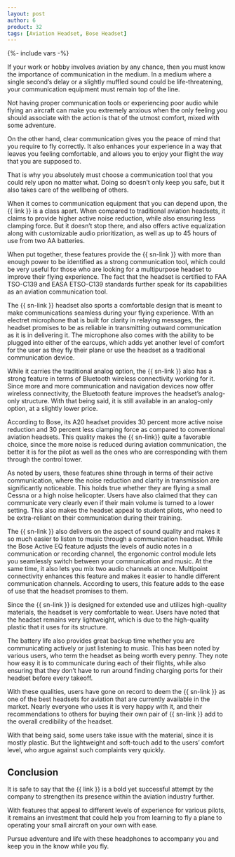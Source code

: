 ```yaml
---
layout: post
author: 6
product: 32
tags: [Aviation Headset, Bose Headset]
---
```


{%- include vars -%}

If your work or hobby involves aviation by any chance, then you must know the importance of communication in the medium. In a medium where a single second’s delay or a slightly muffled sound could be life-threatening, your communication equipment must remain top of the line.

Not having proper communication tools or experiencing poor audio while flying an aircraft can make you extremely anxious when the only feeling you should associate with the action is that of the utmost comfort, mixed with some adventure.

  
On the other hand, clear communication gives you the peace of mind that you require to fly correctly. It also enhances your experience in a way that leaves you feeling comfortable, and allows you to enjoy your flight the way that you are supposed to.

 
That is why you absolutely must choose a communication tool that you could rely upon no matter what. Doing so doesn’t only keep you safe, but it also takes care of the wellbeing of others.

When it comes to communication equipment that you can depend upon, the {{ link }} is a class apart. When compared to traditional aviation headsets, it claims to provide higher active noise reduction, while also ensuring less clamping force. But it doesn’t stop there, and also offers active equalization along with customizable audio prioritization, as well as up to 45 hours of use from two AA batteries.

When put together, these features provide the {{ sn-link }} with more than enough power to be identified as a strong communication tool, which could be very useful for those who are looking for a multipurpose headset to improve their flying experience. The fact that the headset is certified to FAA TSO-C139 and EASA ETSO-C139 standards further speak for its capabilities as an aviation communication tool.

  
The {{ sn-link }} headset also sports a comfortable design that is meant to make communications seamless during your flying experience. With an electret microphone that is built for clarity in relaying messages, the headset promises to be as reliable in transmitting outward communication as it is in delivering it. The microphone also comes with the ability to be plugged into either of the earcups, which adds yet another level of comfort for the user as they fly their plane or use the headset as a traditional communication device.


While it carries the traditional analog option, the {{ sn-link }} also has a strong feature in terms of Bluetooth wireless connectivity working for it. Since more and more communication and navigation devices now offer wireless connectivity, the Bluetooth feature improves the headset’s analog-only structure. With that being said, it is still available in an analog-only option, at a slightly lower price.

According to Bose, its A20 headset provides 30 percent more active noise reduction and 30 percent less clamping force as compared to conventional aviation headsets. This quality makes the {{ sn-link}} quite a favorable choice, since the more noise is reduced during aviation communication, the better it is for the pilot as well as the ones who are corresponding with them through the control tower.

As noted by users, these features shine through in terms of their active communication, where the noise reduction and clarity in transmission are significantly noticeable. This holds true whether they are flying a small Cessna or a high noise helicopter. Users have also claimed that they can communicate very clearly even if their main volume is turned to a lower setting. This also makes the headset appeal to student pilots, who need to be extra-reliant on their communication during their training.

  

The {{ sn-link }} also delivers on the aspect of sound quality and makes it so much easier to listen to music through a communication headset. While the Bose Active EQ feature adjusts the levels of audio notes in a communication or recording channel, the ergonomic control module lets you seamlessly switch between your communication and music. At the same time, it also lets you mix two audio channels at once. Multipoint connectivity enhances this feature and makes it easier to handle different communication channels. According to users, this feature adds to the ease of use that the headset promises to them.

 
Since the {{ sn-link }} is designed for extended use and utilizes high-quality materials, the headset is very comfortable to wear. Users have noted that the headset remains very lightweight, which is due to the high-quality plastic that it uses for its structure.



The battery life also provides great backup time whether you are communicating actively or just listening to music. This has been noted by various users, who term the headset as being worth every penny. They note how easy it is to communicate during each of their flights, while also ensuring that they don’t have to run around finding charging ports for their headset before every takeoff.

With these qualities, users have gone on record to deem the {{ sn-link }} as one of the best headsets for aviation that are currently available in the market. Nearly everyone who uses it is very happy with it, and their recommendations to others for buying their own pair of {{ sn-link }} add to the overall credibility of the headset.

With that being said, some users take issue with the material, since it is mostly plastic. But the lightweight and soft-touch add to the users’ comfort level, who argue against such complaints very quickly.

## Conclusion

It is safe to say that the {{ link }} is a bold yet successful attempt by the company to strengthen its presence within the aviation industry further.

With features that appeal to different levels of experience for various pilots, it remains an investment that could help you from learning to fly a plane to operating your small aircraft on your own with ease.

Pursue adventure and life with these headphones to accompany you and keep you in the know while you fly.
